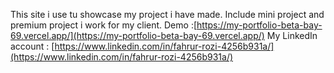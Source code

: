 This site i use tu showcase my project i have made. Include mini project and premium project i work for my client.
Demo :[https://my-portfolio-beta-bay-69.vercel.app/](https://my-portfolio-beta-bay-69.vercel.app/)
My LinkedIn account : [https://www.linkedin.com/in/fahrur-rozi-4256b931a/](https://www.linkedin.com/in/fahrur-rozi-4256b931a/)
